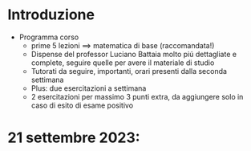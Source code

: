 # Introduzione
- Programma corso
	- prime 5 lezioni ==> matematica di base (raccomandata!)
	- Dispense del professor Luciano Battaia molto piú dettagliate e complete, seguire quelle per avere il materiale di studio
	- Tutorati da seguire, importanti, orari presenti dalla seconda settimana
	- Plus: due esercitazioni a settimana
	- 2 esercitazioni per massimo 3 punti extra, da aggiungere solo in caso di esito di esame positivo
# 21 settembre 2023:
